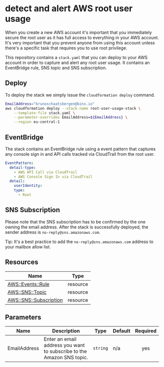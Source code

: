 # detect and alert AWS root user usage

When you create a new AWS account it's important that you immediately secure the root user as it has full access to everything in your AWS account. It's very important that you prevent anyone from using this account unless there's a specific task that requires you to use root privilege.

This repository contains a `stack.yaml` that you can deploy to your AWS account in order to capture and alert any root user usage. It contains an EventBridge rule, SNS topic and SNS subscription.

## Deploy

To deploy the stack we simply issue the `cloudformation deploy` command.

```sh
EmailAddress="brunoschaatsbergen@binx.io"
aws cloudformation deploy --stack-name root-user-usage-stack \
    --template-file stack.yaml \
    --parameter-overrides EmailAddress=${EmailAddress} \
    --region eu-central-1
```

## EventBridge

The stack contains an EventBridge rule using a event pattern that captures
any console sign in and API calls tracked via CloudTrail from the root user.

```yaml
EventPattern:
  detail-type:
    - AWS API Call via CloudTrail
    - AWS Console Sign In via CloudTrail
  detail:
    userIdentity:
    type:
      - Root
```

## SNS Subscription

Please note that the SNS subscription has to be confirmed by the one owning the email address. After the stack is successfully deployed, the sender address is `no-reply@sns.amazonaws.com`.

Tip: It's a best practice to add the `no-reply@sns.amazonaws.com` address to your mailbox allow list.

## Resources

| Name                                                                                                                                                 | Type     |
| ---------------------------------------------------------------------------------------------------------------------------------------------------- | -------- |
| [AWS::Events::Rule](https://docs.aws.amazon.com/AWSCloudFormation/latest/UserGuide/aws-resource-events-rule.html#aws-resource-events-rule--examples) | resource |
| [AWS::SNS::Topic](https://docs.aws.amazon.com/AWSCloudFormation/latest/UserGuide/aws-properties-sns-topic.html)                                      | resource |
| [AWS::SNS::Subscription](https://docs.aws.amazon.com/AWSCloudFormation/latest/UserGuide/aws-resource-sns-subscription.html)                          | resource |

## Parameters

| Name         | Description                                                           | Type     | Default | Required |
| ------------ | --------------------------------------------------------------------- | -------- | ------- | :------: |
| EmailAddress | Enter an email address you want to subscribe to the Amazon SNS topic. | `string` | n/a     |   yes    |
